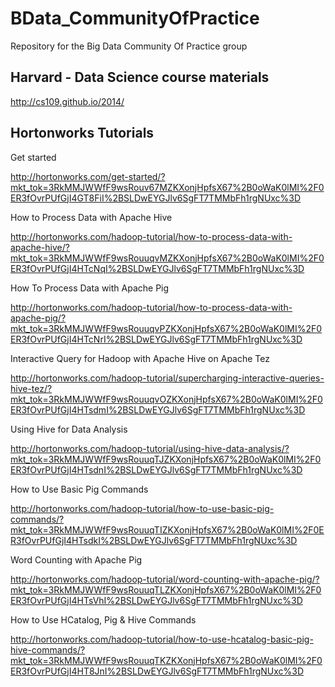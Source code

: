BData_CommunityOfPractice
=========================

Repository for the Big Data Community Of Practice group

Harvard - Data Science course materials
-----------------
http://cs109.github.io/2014/


Hortonworks Tutorials
-----------------

Get started

http://hortonworks.com/get-started/?mkt_tok=3RkMMJWWfF9wsRouv67MZKXonjHpfsX67%2B0oWaK0lMI%2F0ER3fOvrPUfGjI4GT8FiI%2BSLDwEYGJlv6SgFT7TMMbFh1rgNUxc%3D

How to Process Data with Apache Hive

http://hortonworks.com/hadoop-tutorial/how-to-process-data-with-apache-hive/?mkt_tok=3RkMMJWWfF9wsRouuqvMZKXonjHpfsX67%2B0oWaK0lMI%2F0ER3fOvrPUfGjI4HTcNqI%2BSLDwEYGJlv6SgFT7TMMbFh1rgNUxc%3D

How To Process Data with Apache Pig

http://hortonworks.com/hadoop-tutorial/how-to-process-data-with-apache-pig/?mkt_tok=3RkMMJWWfF9wsRouuqvPZKXonjHpfsX67%2B0oWaK0lMI%2F0ER3fOvrPUfGjI4HTcNrI%2BSLDwEYGJlv6SgFT7TMMbFh1rgNUxc%3D

Interactive Query for Hadoop with Apache Hive on Apache Tez

http://hortonworks.com/hadoop-tutorial/supercharging-interactive-queries-hive-tez/?mkt_tok=3RkMMJWWfF9wsRouuqvOZKXonjHpfsX67%2B0oWaK0lMI%2F0ER3fOvrPUfGjI4HTsdmI%2BSLDwEYGJlv6SgFT7TMMbFh1rgNUxc%3D

Using Hive for Data Analysis

http://hortonworks.com/hadoop-tutorial/using-hive-data-analysis/?mkt_tok=3RkMMJWWfF9wsRouuqTJZKXonjHpfsX67%2B0oWaK0lMI%2F0ER3fOvrPUfGjI4HTsdnI%2BSLDwEYGJlv6SgFT7TMMbFh1rgNUxc%3D

How to Use Basic Pig Commands

http://hortonworks.com/hadoop-tutorial/how-to-use-basic-pig-commands/?mkt_tok=3RkMMJWWfF9wsRouuqTIZKXonjHpfsX67%2B0oWaK0lMI%2F0ER3fOvrPUfGjI4HTsdkI%2BSLDwEYGJlv6SgFT7TMMbFh1rgNUxc%3D

Word Counting with Apache Pig

http://hortonworks.com/hadoop-tutorial/word-counting-with-apache-pig/?mkt_tok=3RkMMJWWfF9wsRouuqTLZKXonjHpfsX67%2B0oWaK0lMI%2F0ER3fOvrPUfGjI4HTsVhI%2BSLDwEYGJlv6SgFT7TMMbFh1rgNUxc%3D

How to Use HCatalog, Pig & Hive Commands

http://hortonworks.com/hadoop-tutorial/how-to-use-hcatalog-basic-pig-hive-commands/?mkt_tok=3RkMMJWWfF9wsRouuqTKZKXonjHpfsX67%2B0oWaK0lMI%2F0ER3fOvrPUfGjI4HT8JnI%2BSLDwEYGJlv6SgFT7TMMbFh1rgNUxc%3D